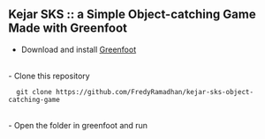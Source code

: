 ## Kejar SKS :: a Simple Object-catching Game Made with Greenfoot
- Download and install [Greenfoot](https://www.greenfoot.org/download)
<br/>
- Clone this repository<br/>

      git clone https://github.com/FredyRamadhan/kejar-sks-object-catching-game
  <br/>
- Open the folder in greenfoot and run
